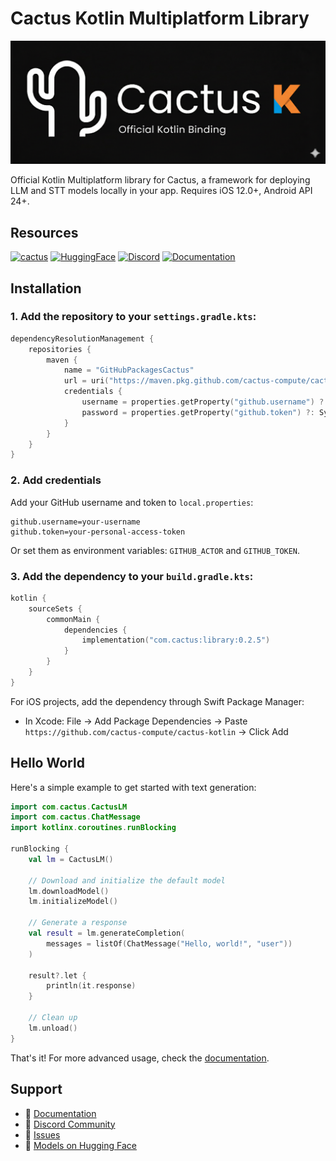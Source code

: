 # Cactus Kotlin Multiplatform Library

![Cactus Logo](https://github.com/cactus-compute/cactus-kotlin/blob/main/assets/logo.png)

Official Kotlin Multiplatform library for Cactus, a framework for deploying LLM and STT models locally in your app. Requires iOS 12.0+, Android API 24+.

## Resources
[![cactus](https://img.shields.io/badge/cactus-000000?logo=github&logoColor=white)](https://github.com/cactus-compute/cactus) [![HuggingFace](https://img.shields.io/badge/HuggingFace-FFD21E?logo=huggingface&logoColor=black)](https://huggingface.co/Cactus-Compute/models?sort=downloads) [![Discord](https://img.shields.io/badge/Discord-5865F2?logo=discord&logoColor=white)](https://discord.gg/bNurx3AXTJ) [![Documentation](https://img.shields.io/badge/Documentation-4285F4?logo=googledocs&logoColor=white)](https://cactuscompute.com/docs)

## Installation

### 1. Add the repository to your `settings.gradle.kts`:
```kotlin
dependencyResolutionManagement {
    repositories {
        maven {
            name = "GitHubPackagesCactus"
            url = uri("https://maven.pkg.github.com/cactus-compute/cactus-kotlin")
            credentials {
                username = properties.getProperty("github.username") ?: System.getenv("GITHUB_ACTOR")
                password = properties.getProperty("github.token") ?: System.getenv("GITHUB_TOKEN")
            }
        }
    }
}
```

### 2. Add credentials
Add your GitHub username and token to `local.properties`:
```
github.username=your-username
github.token=your-personal-access-token
```
Or set them as environment variables: `GITHUB_ACTOR` and `GITHUB_TOKEN`.

### 3. Add the dependency to your `build.gradle.kts`:
```kotlin
kotlin {
    sourceSets {
        commonMain {
            dependencies {
                implementation("com.cactus:library:0.2.5")
            }
        }
    }
}
```

For iOS projects, add the dependency through Swift Package Manager:
- In Xcode: File → Add Package Dependencies → Paste `https://github.com/cactus-compute/cactus-kotlin` → Click Add

## Hello World

Here's a simple example to get started with text generation:

```kotlin
import com.cactus.CactusLM
import com.cactus.ChatMessage
import kotlinx.coroutines.runBlocking

runBlocking {
    val lm = CactusLM()

    // Download and initialize the default model
    lm.downloadModel()
    lm.initializeModel()

    // Generate a response
    val result = lm.generateCompletion(
        messages = listOf(ChatMessage("Hello, world!", "user"))
    )

    result?.let {
        println(it.response)
    }

    // Clean up
    lm.unload()
}
```

That's it! For more advanced usage, check the [documentation](https://cactuscompute.com/docs).

## Support

- 📖 [Documentation](https://cactuscompute.com/docs)
- 💬 [Discord Community](https://discord.gg/bNurx3AXTJ)
- 🐛 [Issues](https://github.com/cactus-compute/cactus-kotlin/issues)
- 🤗 [Models on Hugging Face](https://huggingface.co/Cactus-Compute/models)
